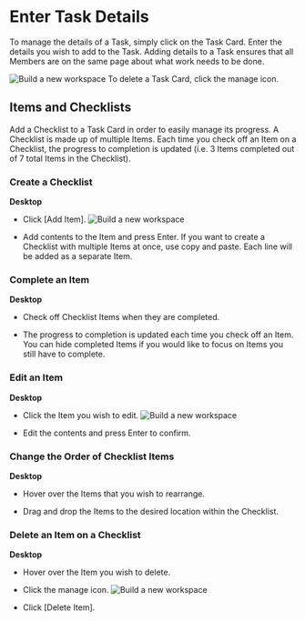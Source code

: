 # Enter Task Details

 To manage the details of a Task, simply click on the Task Card. Enter the details you wish to add to the Task. Adding details to a Task ensures that all Members are on the same page about what work needs to be done.

 ![Build a new workspace](https://files.swit.io/help_image/FB_MT2_Check1.png.png) To delete a Task Card, click the manage icon.

 Items and Checklists
--------------------

 Add a Checklist to a Task Card in order to easily manage its progress. A Checklist is made up of multiple Items. Each time you check off an Item on a Checklist, the progress to completion is updated (i.e. 3 Items completed out of 7 total Items in the Checklist).

   
 ### Create a Checklist



**Desktop** 

* Click [Add Item]. ![Build a new workspace](https://files.swit.io/help_image/FB_MT2_Check2.png) 


* Add contents to the Item and press Enter.
  If you want to create a Checklist with multiple Items at once, use copy and paste. Each line will be added as a separate Item.

   
 ### Complete an Item



**Desktop** 

* Check off Checklist Items when they are completed.


* The progress to completion is updated each time you check off an Item.
  You can hide completed Items if you would like to focus on Items you still have to complete.

   
 ### Edit an Item



**Desktop** 

* Click the Item you wish to edit. ![Build a new workspace](https://files.swit.io/help_image/FB_MT2_Check3.png) 


* Edit the contents and press Enter to confirm.
    
 ### Change the Order of Checklist Items



**Desktop** 

* Hover over the Items that you wish to rearrange.


* Drag and drop the Items to the desired location within the Checklist.
    
 ### Delete an Item on a Checklist



**Desktop** 

* Hover over the Item you wish to delete.


* Click the manage icon. ![Build a new workspace](https://files.swit.io/help_image/FB_MT2_Check4.png) 


* Click [Delete Item].
  